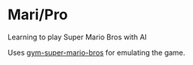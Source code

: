 # Mari/Pro
Learning to play Super Mario Bros with AI

Uses [gym-super-mario-bros](https://github.com/Kautenja/gym-super-mario-bros) for emulating the game.
